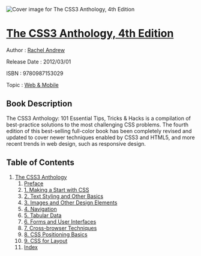![Cover image for The CSS3 Anthology, 4th Edition](https://imgdetail.ebookreading.net/cover/cover/web_mobile/EB9780987153029.jpg)

[The CSS3 Anthology, 4th Edition](https://ebookreading.net/view/book/The+CSS3+Anthology%2C+4th+Edition-EB9780987153029_1.html "The CSS3 Anthology, 4th Edition")
====================================================================================================================

Author : [Rachel Andrew](https://ebookreading.net/search/author/Rachel+Andrew)

Release Date : 2012/03/01

ISBN : 9780987153029

Topic : [Web & Mobile](https://ebookreading.net/search/category/web-mobile)

Book Description
-----------------

The CSS3 Anthology: 101 Essential Tips, Tricks &amp; Hacks is a compilation of best-practice solutions to the most challenging CSS problems. The fourth edition of this best-selling full-color book has been completely revised and updated to cover newer techniques enabled by CSS3 and HTML5, and more recent trends in web design, such as responsive design.
              
Table of Contents
-----------------

1. [The CSS3 Anthology](https://ebookreading.net/view/book/The+CSS3+Anthology%2C+4th+Edition-EB9780987153029_4.html)
    1. [Preface](https://ebookreading.net/view/book/The+CSS3+Anthology%2C+4th+Edition-EB9780987153029_5.html)
    1. [1. Making a Start with CSS](https://ebookreading.net/view/book/The+CSS3+Anthology%2C+4th+Edition-EB9780987153029_6.html)
    1. [2. Text Styling and Other Basics](https://ebookreading.net/view/book/The+CSS3+Anthology%2C+4th+Edition-EB9780987153029_7.html)
    1. [3. Images and Other Design Elements](https://ebookreading.net/view/book/The+CSS3+Anthology%2C+4th+Edition-EB9780987153029_8.html)
    1. [4. Navigation](https://ebookreading.net/view/book/The+CSS3+Anthology%2C+4th+Edition-EB9780987153029_9.html)
    1. [5. Tabular Data](https://ebookreading.net/view/book/The+CSS3+Anthology%2C+4th+Edition-EB9780987153029_10.html)
    1. [6. Forms and User Interfaces](https://ebookreading.net/view/book/The+CSS3+Anthology%2C+4th+Edition-EB9780987153029_11.html)
    1. [7. Cross-browser Techniques](https://ebookreading.net/view/book/The+CSS3+Anthology%2C+4th+Edition-EB9780987153029_12.html)
    1. [8. CSS Positioning Basics](https://ebookreading.net/view/book/The+CSS3+Anthology%2C+4th+Edition-EB9780987153029_13.html)
    1. [9. CSS for Layout](https://ebookreading.net/view/book/The+CSS3+Anthology%2C+4th+Edition-EB9780987153029_14.html)
    1. [Index](https://ebookreading.net/view/book/The+CSS3+Anthology%2C+4th+Edition-EB9780987153029_15.html)
